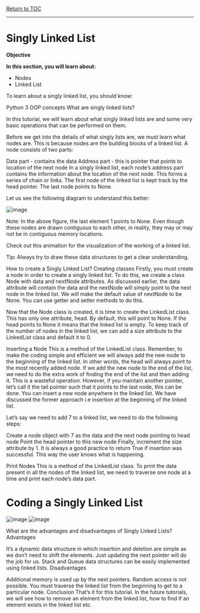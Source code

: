 <a href="https://github.com/CyberTrainingUSAF/06-Intro-to-Algorithms/blob/master/00-Table-of-Contents.md"> Return to TOC </a>

---
# Singly Linked List
**Objective**

**In this section, you will learn about:**
* Nodes
* Linked List

To learn about a singly linked list, you should know: 

Python 3
OOP concepts
What are singly linked lists?

In this tutorial, we will learn about what singly linked lists are and some very basic operations that can be performed on them.

Before we get into the details of what singly lists are, we must learn what nodes are. This is because nodes are the building blocks of a linked list. A node consists of two parts:

Data part - contains the data
Address part - this is pointer that points to location of the next node
In a singly linked list, each node’s address part contains the information about the location of the next node. This forms a series of chain or links. The first node of the linked list is kept track by the head pointer. The last node points to None.

Let us see the following diagram to understand this better:

![image](https://user-images.githubusercontent.com/19671036/60899510-3605f200-a230-11e9-9e68-aec6e6cff252.png)

Note: In the above figure, the last element 1 points to None. Even though these nodes are drawn contiguous to each other, in reality, they may or may not be in contiguous memory locations.

Check out this animation for the visualization of the working of a linked list.

Tip: Always try to draw these data structures to get a clear understanding.

How to create a Singly Linked List?
Creating classes
Firstly, you must create a node in order to create a singly linked list. To do this, we create a class Node with data and nextNode attributes. As discussed earlier, the data attribute will contain the data and the nextNode will simply point to the next node in the linked list. We will make the default value of nextNode to be None. You can use getter and setter methods to do this.

Now that the Node class is created, it is time to create the LinkedList class. This has only one attribute, head. By default, this will point to None. If the head points to None it means that the linked list is empty. To keep track of the number of nodes in the linked list, we can add a size attribute to the LinkedList class and default it to 0.

Inserting a Node
This is a method of the LinkedList class. Remember, to make the coding simple and efficient we will always add the new node to the beginning of the linked list. In other words, the head will always point to the most recently added node. If we add the new node to the end of the list, we need to do the extra work of finding the end of the list and then adding it. This is a wasteful operation. However, if you maintain another pointer, let’s call it the tail pointer such that it points to the last node, this can be done. You can insert a new node anywhere in the linked list. We have discussed the former approach i.e insertion at the beginning of the linked list.

Let’s say we need to add 7 to a linked list, we need to do the following steps:

Create a node object with 7 as the data and the next node pointing to head node
Point the head pointer to this new node
Finally, increment the size attribute by 1. It is always a good practice to return True if insertion was successful. This way the user knows what is happening.

Print Nodes
This is a method of the LinkedList class. To print the data present in all the nodes of the linked list, we need to traverse one node at a time and print each node’s data part.

# Coding a Singly Linked List
![image](https://user-images.githubusercontent.com/19671036/60899637-68175400-a230-11e9-90ba-2c47735892d7.png)
![image](https://user-images.githubusercontent.com/19671036/60899703-83825f00-a230-11e9-9a70-d23911da1699.png)

What are the advantages and disadvantages of Singly Linked Lists?
Advantages

It’s a dynamic data structure in which insertion and deletion are simple as we don’t need to shift the elements. Just updating the next pointer will do the job for us.
Stack and Queue data structures can be easily implemented using linked lists.
Disadvantages

Additional memory is used up by the next pointers.
Random access is not possible. You must traverse the linked list from the beginning to get to a particular node.
Conclusion
That’s it for this tutorial. In the future tutorials, we will see how to remove an element from the linked list, how to find if an element exists in the linked list etc.

